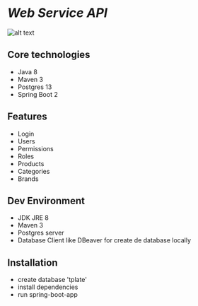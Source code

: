 # _Web Service API_
![alt text](https://github.com/danielchungara1//blob/[branch]/image.jpg?raw=true)

## Core technologies 
- Java 8
- Maven 3  
- Postgres 13
- Spring Boot 2

## Features
- Login
- Users  
- Permissions 
- Roles
- Products
- Categories
- Brands

## Dev Environment

- JDK JRE 8
- Maven 3
- Postgres server
- Database Client like DBeaver for create de database locally

## Installation

- create database 'tplate'
- install dependencies
- run spring-boot-app
